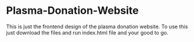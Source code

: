 # Plasma-Donation-Website
This is just the frontend design of the plasma donation website.
To use this just download the files and run index.html file and your good to go.
